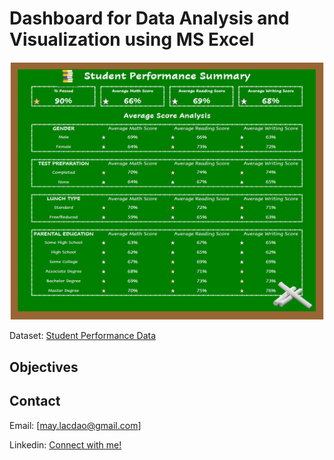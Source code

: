 # Dashboard for Data Analysis and Visualization using MS Excel

![alt text](images/studentperformancedash.png)

Dataset: [Student Performance Data](data/Dataset_Student_Performance.csv)

## Objectives

## Contact

Email: [may.lacdao@gmail.com]

Linkedin: [Connect with me!](https://www.linkedin.com/in/maylacdao/)
